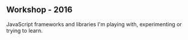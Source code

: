 Workshop - 2016
------------------

JavaScript frameworks and libraries I'm playing with, experimenting or trying to learn.